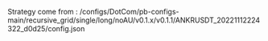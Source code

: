 Strategy come from : /configs/DotCom/pb-configs-main/recursive_grid/single/long/noAU/v0.1.x/v0.1.1/ANKRUSDT_20221112224322_d0d25/config.json